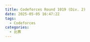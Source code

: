 ```yaml
---
title: Codeforces Round 1019 (Div. 2)
date: 2025-05-05 16:47:22
tags:
  - Codeforces
categories:
  - 比赛
---
```

